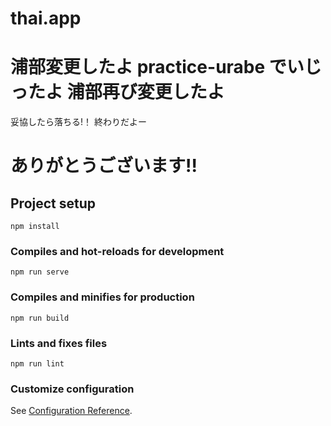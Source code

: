 # thai.app

浦部変更したよ
practice-urabe でいじったよ
浦部再び変更したよ
=======
妥協したら落ちる!！
終わりだよー

# ありがとうございます!!

## Project setup

```
npm install
```

### Compiles and hot-reloads for development

```
npm run serve
```

### Compiles and minifies for production

```
npm run build
```

### Lints and fixes files

```
npm run lint
```

### Customize configuration

See [Configuration Reference](https://cli.vuejs.org/config/).
